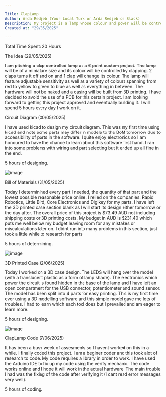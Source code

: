 ```yaml
---

Title: ClapLamp
Author: Arda Redjeb (Your Local Turk or Arda Redjeb on Slack)
Description: My project is a lamp whose colour and power will be controlled through the use of clapping
Created at: "29/05/2025"

---
```


Total Time Spent: 20 Hours

The Idea (29/05/2025)

I am pitching a clap controlled lamp as a 6 point custom project.
The lamp will be of a miniature size and its colour will be controlled by clapping.
2 claps turns it off and on and 1 clap will change its colour.
The lamp will feature adjustable sensitivity as well as a variety of colours spanning from red to yellow to green to blue as well as everything in between.
The hardware will not be naked and a casing will be built from 3D printing.
I have decided to avoid the use of a PCB for this certain project.
I am looking forward to getting this project approved and eventually building it.
I will spend 5 hours every day I work on it.


Circuit Diagram (30/05/2025)

I have used kicad to design my circuit diagram.
This was my first time using kicad and note some parts may differ in models to the BoM tomorrow due to accessibility of parts in the software.
I quite enjoy electronics so I am honoured to have the chance to learn about this software first hand.
I ran into some problems with wiring and part selecting but it ended up all fine in the end.

5 hours of designing.

![image](https://github.com/user-attachments/assets/21b8db60-6028-4a8a-b6e0-20665a621026)


Bill of Materials (31/05/2025)

Today I determinined every part I needed, the quantity of that part and the lowest possible reasonable price online. 
I relied on the companies: Rapid Robotics, Little Bird, Core Electronics and Digikey for my parts. 
I have left the 3D printed case section blank as I will start its design either tomorrow or the day after. 
The overall price of this project is $73.49 AUD not including shipping costs or 3D printing costs.
My budget in AUD is $231.40 which puts me well below my budget leaving room for any mistakes or miscalculations later on.
I didnt run into many problems in this section, just took a little while to research for parts.

5 hours of determining.

![image](https://github.com/user-attachments/assets/9a3246c3-699c-4956-a079-ab8d7afef6ec)

3D Printed Case (2/06/2025)

Today I worked on a 3D case design.
The LEDS will hang over the model (with a translucent plastic as a form of lamp shade).
The electronics which power the circuit is found hidden in the base of the lamp and I have left an open compartment for the USB connector, potentiometer and sound sensor.
The model has been split into 4 parts for easy printing.
This is my first time ever using a 3D modelling software and this simple model gave me lots of troubles.
I had to learn which each tool does but I prevailed and am eager to learn more.

5 hours of designing.

![image](https://github.com/user-attachments/assets/5b1721ff-2ce2-46cf-a618-4fb65219db6e)

ClapLamp Code (7/06/2025)

It has been a busy week of assesments so I havent worked on this in a while. 
I finally coded this project.
I am a beginer coder and this took alot of research to code.
My code requires a library in order to work.
I have used the Arduino IDE to fix up my code using the verify mechanic.
The code works online and I hope it will work in the actual hardware.
The main trouble I had was the fixing of the code after verifying it (I cant read error messages very well).

5 hours of coding.

